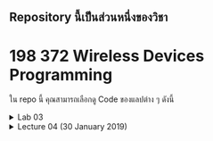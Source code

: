 ## Repository นี้เป็นส่วนหนึ่งของวิชา
# 198 372 Wireless Devices Programming

ใน repo นี้ คุณสามารถเลือกดู Code ของแลปต่าง ๆ ดังนี้
<details>
<summary>Lab 03</summary>
<ul>
<li><a href="https://github.com/teema15135/laboratory-wdp/tree/master/lab_03/MyFirstApp/app/src/main">MyFirstApp</a></li>
<li><a href="https://github.com/teema15135/laboratory-wdp/tree/master/lab_03/FavoriteToys/app/src/main">FavoriteToys</a></li>
</ul>

</details>

<details>
<summary>Lecture 04 (30 January 2019)</summary>
<ul>
<li><a href="https://github.com/teema15135/laboratory-wdp/tree/master/lecture4/app/src/main">Simple Add Calculator</a></li>
</ul>

</details>